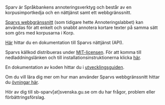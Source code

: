 Sparv är Språkbankens annoteringsverktyg och består
av en korpusimportkedja och en nättjänst samt ett webbgränssnitt.

[Sparvs webbgränssnitt](https://spraakbanken.gu.se/sparv/)
(som tidigare hette Annoteringslabbet) kan användas för att
enkelt och snabbt annotera kortare texter på samma sätt som
görs med korpusarna i Korp.

[Här](https://spraakbanken.gu.se/swe/forskning/infrastruktur/sparv/nättjänst)
hittar du en dokumentation till Sparvs nättjänst (API).

Sparvs källkod distribueras under [MIT-licensen](https://opensource.org/licenses/MIT).
För att komma till nedladdningslänken och till installationsinstruktionerna klicka
[här](https://spraakbanken.gu.se/swe/forskning/infrastruktur/sparv/distribution).

En dokumentation av koden hittar du i
[utvecklingsguiden](https://spraakbanken.gu.se/swe/forskning/infrastruktur/sparv/utvecklingsguides).

Om du vill lära dig mer om hur man använder Sparvs webbgränssnitt hittar du
[övningar här](https://spraakbanken.gu.se/sites/spraakbanken.gu.se/files/sparvovningar_hw2016_0.pdf).


Hör av dig till sb-sparv[at]svenska.gu.se om du har frågor, problem eller förbättringsförslag.
